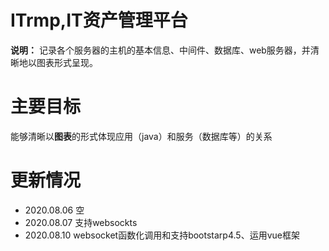 # ITrmp,IT资产管理平台
**说明：**
记录各个服务器的主机的基本信息、中间件、数据库、web服务器，并清晰地以图表形式呈现。

# 主要目标
能够清晰以**图表**的形式体现应用（java）和服务（数据库等）的关系

# 更新情况
- 2020.08.06 空
- 2020.08.07 支持websockts
- 2020.08.10 websocket函数化调用和支持bootstarp4.5、运用vue框架